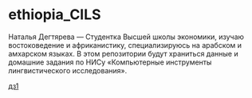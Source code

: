 # ethiopia_CILS
Наталья Дегтярева — Студентка Высшей школы экономики, изучаю востоковедение и африканистику, специализируюсь на арабском и амхарском языках. 
В этом репозитории будут храниться данные и домашние задания по НИСу «Компьютерные инструменты лингвистического исследования».

[дз1](https://github.com/SerseiLannister/ethiopia_CILS/blob/main/dz1/results1.md)
